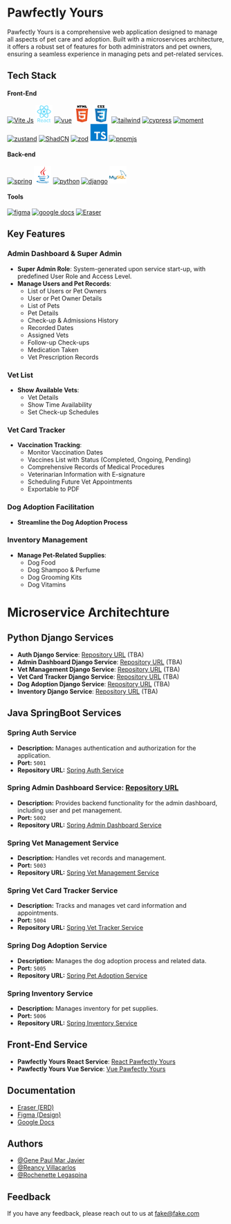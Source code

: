 
# Pawfectly Yours

Pawfectly Yours is a comprehensive web application designed to manage all aspects of pet care and adoption. Built with a microservices architecture, it offers a robust set of features for both administrators and pet owners, ensuring a seamless experience in managing pets and pet-related services.

## Tech Stack
#### Front-End
<a href="https://vitejs.dev/" target="_blank" rel="noreferrer"><img src="https://upload.wikimedia.org/wikipedia/commons/f/f1/Vitejs-logo.svg" alt="Vite Js" width="40" height="40"/></a>
<a href="https://reactjs.org/" target="_blank" rel="noreferrer"><img src="https://raw.githubusercontent.com/devicons/devicon/master/icons/react/react-original-wordmark.svg" alt="react" width="40" height="40"/></a>
<a href="https://vuejs.org/" target="_blank" rel="noreferrer"><img src="https://encrypted-tbn0.gstatic.com/images?q=tbn:ANd9GcSCqL6Xor0Q2-lH8WI1wEKe-KlfVHIituv69A&s" alt="vue" width="40" height="40"/></a>
<a href="https://www.w3.org/html/" target="_blank" rel="noreferrer"><img src="https://raw.githubusercontent.com/devicons/devicon/master/icons/html5/html5-original-wordmark.svg" alt="html5" width="40" height="40"/></a>
<a href="https://www.w3schools.com/css/" target="_blank" rel="noreferrer"><img src="https://raw.githubusercontent.com/devicons/devicon/master/icons/css3/css3-original-wordmark.svg" alt="css3" width="40" height="40"/></a>
<a href="https://tailwindcss.com/" target="_blank" rel="noreferrer"><img src="https://www.vectorlogo.zone/logos/tailwindcss/tailwindcss-icon.svg" alt="tailwind" width="40" height="40"/></a>
<a href="https://www.cypress.io/" target="_blank" rel="noreferrer"><img src="https://static-00.iconduck.com/assets.00/cypress-icon-2048x2045-rgul477b.png" alt="cypress" width="40" height="40"/></a>
<a href="https://momentjs.com/" target="_blank" rel="noreferrer"><img src="https://static-00.iconduck.com/assets.00/moment-js-icon-512x512-lezm7xw5.png" alt="moment" width="40" height="40"/></a>
<a href="https://zustand-demo.pmnd.rs/" target="_blank" rel="noreferrer"><img src="https://repository-images.githubusercontent.com/180328715/fca49300-e7f1-11ea-9f51-cfd949b31560" alt="zustand" width="70" height="40"/></a>
<a href="https://ui.shadcn.com/" target="_blank" rel="noreferrer"><img src="https://avatars.githubusercontent.com/u/139895814?s=200&v=4" alt="ShadCN" width="40" height="40"/></a>
<a href="https://zod.dev/" target="_blank" rel="noreferrer"><img src="https://zod.dev/logo.svg" alt="zod" width="40" height="40"/></a>
<a href="https://www.typescriptlang.org/" target="_blank" rel="noreferrer"><img src="https://raw.githubusercontent.com/devicons/devicon/master/icons/typescript/typescript-original.svg" alt="typescript" width="40" height="40"/></a>
<a href="https://pnpm.io/" target="_blank" rel="noreferrer"><img src="https://encrypted-tbn0.gstatic.com/images?q=tbn:ANd9GcQFGdfm4TV8oBpvmwHUAZlLGFUocZu2BmQkI1Y4MtBSrw&s" alt="pnpmjs" width="40" height="40"/></a>

#### Back-end
<a href="https://spring.io/" target="_blank" rel="noreferrer"><img src="https://www.vectorlogo.zone/logos/springio/springio-icon.svg" alt="spring" width="40" height="40"/></a>
<a href="https://www.java.com" target="_blank" rel="noreferrer"><img src="https://raw.githubusercontent.com/devicons/devicon/master/icons/java/java-original.svg" alt="java" width="40" height="40"/></a>
<a href="https://www.python.org/" target="_blank" rel="noreferrer"><img src="https://cdn3.iconfinder.com/data/icons/logos-and-brands-adobe/512/267_Python-512.png" alt="python" width="40" height="40"/></a>
<a href="https://www.djangoproject.com/" target="_blank" rel="noreferrer"><img src="https://p7.hiclipart.com/preview/159/366/532/django-python-computer-icons-logo-portable-network-graphics-python.jpg" alt="django" width="40" height="40"/></a>
<a href="https://www.mysql.com/" target="_blank" rel="noreferrer"><img src="https://raw.githubusercontent.com/devicons/devicon/master/icons/mysql/mysql-original-wordmark.svg" alt="mysql" width="40" height="40"/></a>

#### Tools
<a href="https://www.figma.com/" target="_blank" rel="noreferrer"><img src="https://www.vectorlogo.zone/logos/figma/figma-icon.svg" alt="figma" width="40" height="40"/></a>
<a href="https://docs.google.com/" target="_blank" rel="noreferrer"><img src="https://w7.pngwing.com/pngs/508/807/png-transparent-google-docs-google-drive-internet-document-google-blue-angle-text-thumbnail.png" alt="google docs" width="40" height="40"/></a>
<a href="https://app.eraser.io/" target="_blank" rel="noreferrer"><img src="https://seeklogo.com/images/E/eraser-icon-logo-F728D47E71-seeklogo.com.png" alt="Eraser" width="40" height="40"/></a>

## Key Features

### Admin Dashboard & Super Admin
- **Super Admin Role**: System-generated upon service start-up, with predefined User Role and Access Level.
- **Manage Users and Pet Records**:
  - List of Users or Pet Owners
  - User or Pet Owner Details
  - List of Pets
  - Pet Details
  - Check-up & Admissions History
  - Recorded Dates
  - Assigned Vets
  - Follow-up Check-ups
  - Medication Taken
  - Vet Prescription Records

### Vet List
- **Show Available Vets**:
  - Vet Details
  - Show Time Availability
  - Set Check-up Schedules

### Vet Card Tracker
- **Vaccination Tracking**:
  - Monitor Vaccination Dates
  - Vaccines List with Status (Completed, Ongoing, Pending)
  - Comprehensive Records of Medical Procedures
  - Veterinarian Information with E-signature
  - Scheduling Future Vet Appointments
  - Exportable to PDF

### Dog Adoption Facilitation
- **Streamline the Dog Adoption Process**

### Inventory Management
- **Manage Pet-Related Supplies**:
  - Dog Food
  - Dog Shampoo & Perfume
  - Dog Grooming Kits
  - Dog Vitamins

# Microservice Architechture
## Python Django Services
- **Auth Django Service**: [Repository URL](#) (TBA)
- **Admin Dashboard Django Service**: [Repository URL](#) (TBA)
- **Vet Management Django Service**: [Repository URL](#) (TBA)
- **Vet Card Tracker Django Service**: [Repository URL](#) (TBA)
- **Dog Adoption Django Service**: [Repository URL](#) (TBA)
- **Inventory Django Service**: [Repository URL](#) (TBA)

## Java SpringBoot Services
### Spring Auth Service 
- **Description:** Manages authentication and authorization for the application.
- **Port:** `5001`
- **Repository URL:** [Spring Auth Service](https://github.com/Pawfectly-Yours/spring-auth)

### Spring Admin Dashboard Service: [Repository URL](#)
- **Description:** Provides backend functionality for the admin dashboard, including user and pet management.
- **Port:** `5002`
- **Repository URL:** [Spring Admin Dashboard Service](https://github.com/Pawfectly-Yours/spring-admin-service)

### Spring Vet Management Service
- **Description:** Handles vet records and management.
- **Port:** `5003`
- **Repository URL:** [Spring Vet Management Service](https://github.com/Pawfectly-Yours/spring-vet-management)

### Spring Vet Card Tracker Service
- **Description:** Tracks and manages vet card information and appointments.
- **Port:** `5004`
- **Repository URL:** [Spring Vet Tracker Service](https://github.com/Pawfectly-Yours/spring-vet-card-tracker)

### Spring Dog Adoption Service
- **Description:** Manages the dog adoption process and related data.
- **Port:** `5005`
- **Repository URL:** [Spring Pet Adoption Service](https://github.com/Pawfectly-Yours/spring-pet-adoption)

### Spring Inventory Service
- **Description:** Manages inventory for pet supplies.
- **Port:** `5006`
- **Repository URL:** [Spring Inventory Service](https://github.com/Pawfectly-Yours/spring-inventory)

## Front-End Service
- **Pawfectly Yours React Service**: [React Pawfectly Yours](https://github.com/Pawfectly-Yours/pawfectly-yours-react)
- **Pawfectly Yours Vue Service**: [Vue Pawfectly Yours](https://github.com/Pawfectly-Yours/pawfectly-yours-vue)

## Documentation

- [Eraser (ERD)](https://app.eraser.io/workspace/m4f7SGPYGVJKBIfU7Fxh?origin=share)
- [Figma (Design)](https://www.figma.com/design/jNa9Voy8D8HeGUBuPPU9pT/Pawfectly-Yours?node-id=9-7&t=AN2MuBDVTgjZq9lA-1)
- [Google Docs](https://docs.google.com/document/d/1qOMJwcjnZS49EvZ_ECBbvk-wtwpj1b5B_8Lj0THoNQU/edit?usp=sharing)

## Authors
- [@Gene Paul Mar Javier](https://github.com/javiergenepaul)
- [@Reancy Villacarlos](https://github.com/daikkin)
- [@Rochenette Legaspina](https://github.com/Rochenette)

## Feedback

If you have any feedback, please reach out to us at fake@fake.com
